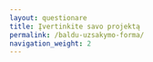 ```yaml
---
layout: questionare
title: Įvertinkite savo projektą
permalink: /baldu-uzsakymo-forma/
navigation_weight: 2
---
```

